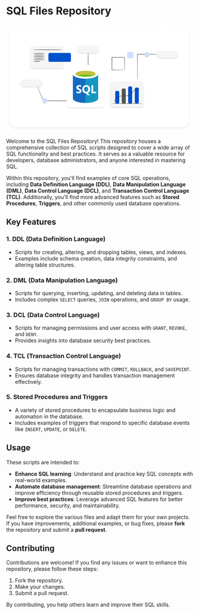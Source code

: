 # SQL Files Repository

![](Images/SQL_structure.png)

Welcome to the SQL Files Repository! This repository houses a comprehensive collection of SQL scripts designed to cover a wide array of SQL functionality and best practices. It serves as a valuable resource for developers, database administrators, and anyone interested in mastering SQL.

Within this repository, you'll find examples of core SQL operations, including **Data Definition Language (DDL)**, **Data Manipulation Language (DML)**, **Data Control Language (DCL)**, and **Transaction Control Language (TCL)**. Additionally, you'll find more advanced features such as **Stored Procedures**, **Triggers**, and other commonly used database operations.

## Key Features

### 1. **DDL (Data Definition Language)**
   - Scripts for creating, altering, and dropping tables, views, and indexes.
   - Examples include schema creation, data integrity constraints, and altering table structures.

### 2. **DML (Data Manipulation Language)**
   - Scripts for querying, inserting, updating, and deleting data in tables.
   - Includes complex `SELECT` queries, `JOIN` operations, and `GROUP BY` usage.

### 3. **DCL (Data Control Language)**
   - Scripts for managing permissions and user access with `GRANT`, `REVOKE`, and `DENY`.
   - Provides insights into database security best practices.

### 4. **TCL (Transaction Control Language)**
   - Scripts for managing transactions with `COMMIT`, `ROLLBACK`, and `SAVEPOINT`.
   - Ensures database integrity and handles transaction management effectively.

### 5. **Stored Procedures and Triggers**
   - A variety of stored procedures to encapsulate business logic and automation in the database.
   - Includes examples of triggers that respond to specific database events like `INSERT`, `UPDATE`, or `DELETE`.

## Usage

These scripts are intended to:
   - **Enhance SQL learning**: Understand and practice key SQL concepts with real-world examples.
   - **Automate database management**: Streamline database operations and improve efficiency through reusable stored procedures and triggers.
   - **Improve best practices**: Leverage advanced SQL features for better performance, security, and maintainability.

Feel free to explore the various files and adapt them for your own projects. If you have improvements, additional examples, or bug fixes, please **fork** the repository and submit a **pull request**.

## Contributing

Contributions are welcome! If you find any issues or want to enhance this repository, please follow these steps:
1. Fork the repository.
2. Make your changes.
3. Submit a pull request.

By contributing, you help others learn and improve their SQL skills.
